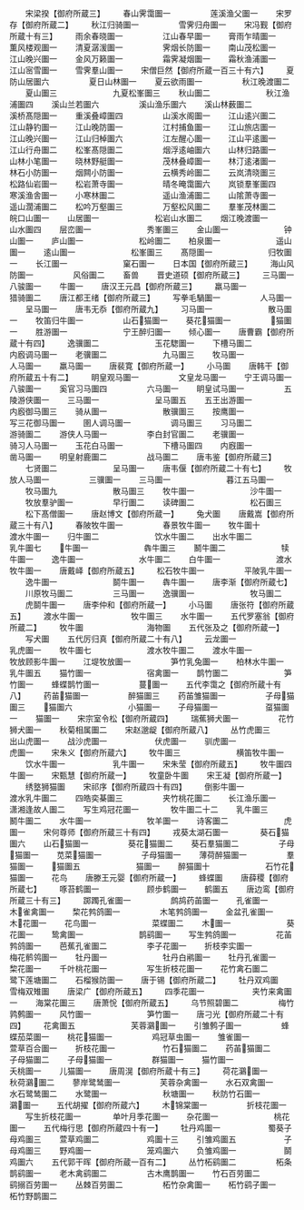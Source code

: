 <!-- { "loadSidebar": true } -->
　　宋梁揆【御府所蔵三】
　　春山霁霭圗一　　　　　莲溪渔父圗一
　　宋罗存【御府所蔵二】
　　秋江归骑圗一　　　　　雪霁归舟圗一
　　宋冯觐【御府所蔵十有三】
　　雨余春晓圗一　　　　　江山春早圗一
　　膏雨乍晴圗一　　　　　薫风楼观圗一
　　清夏潺湲圗一　　　　　霁烟长防圗一
　　南山茂松圗一　　　　　江山晚兴圗一
　　金风万籁圗一　　　　　霜霁凝烟圗一
　　霜秋渔浦圗一　　　　　江山宻雪圗一
　　雪霁羣山圗一
　　宋僧巨然【御府所蔵一百三十有六】
　　夏防山居圗六　　　　　夏日山林圗一
　　夏云欲雨圗一　　　　　秋江晚渡圗二
　　夏山圗三　　　　　　　九夏松峯圗三
　　秋山圗二　　　　　　　秋江渔浦圗四
　　溪山兰若圗六　　　　　溪山渔乐圗六
　　溪山林薮圗二　　　　　溪桥髙隠圗一
　　重溪叠嶂圗四　　　　　山溪水阁圗一
　　江山逺兴圗二　　　　　江山静钓圗一
　　江山晚防圗一　　　　　江村捕鱼圗一
　　江山旅店圗一　　　　　江山晚兴圗一
　　江山归棹圗六　　　　　江左醒心圗一
　　江山平逺圗一　　　　　江山行舟圗二
　　松峯髙隠圗二　　　　　烟浮逺岫圗六
　　山林归路圗一　　　　　山林小笔圗一
　　晓林野艇圗一　　　　　茂林叠嶂圗一
　　林汀逺渚圗一　　　　　林石小防圗一
　　烟闗小防圗一　　　　　云横秀岭圗二
　　云岚清晓圗三　　　　　松路仙岩圗一
　　松岩萧寺圗一　　　　　晴冬晻霭圗六
　　岚锁羣峯圗四　　　　　寒溪渔舎圗一
　　小寒林圗二　　　　　　遥山渔浦圗二
　　山隂萧寺圗一　　　　　遥山濶浦圗二
　　松吟万壑圗三　　　　　万壑松风圗二
　　羣峯茂林圗二　　　　　皖口山圗一
　　山居圗一　　　　　　　松岩山水圗二
　　烟江晚渡圗一　　　　　山水圗四
　　层峦圗一　　　　　　　秀峯圗三
　　金山圗一　　　　　　　钟山圗一
　　庐山圗一　　　　　　　松岭圗二
　　柏泉圗一　　　　　　　遥山圗一
　　逺山圗一　　　　　　　松峯圗三
　　髙隠圗一　　　　　　　归牧圗一
　　长江圗一　　　　　　　窠石圗一
　　日本国【御府所蔵三】
　　海山风防圗一　　　　　风俗圗二
　　畜兽
　　晋史道硕【御府所蔵三】
　　三马圗一　　　　　　　八骏圗一
　　牛圗一
　　唐汉王元昌【御府所蔵三】
　　羸马圗一　　　　　　　猎骑圗二
　　唐江都王绪【御府所蔵三】
　　写拳毛騧圗一　　　　　人马圗一
　　呈马圗一
　　唐韦无忝【御府所蔵九】
　　习马圗一　　　　　　　散马圗一
　　牧笛归牛圗一　　　　　山石猫圗一
　　葵花猫圗一　　　　　猫圗一
　　胜游圗一　　　　　　　宁王醉归圗一
　　倾心圗一
　　唐曹霸【御府所蔵十有四】
　　逸骥圗二　　　　　　　玉花騘圗一
　　下槽马圗二　　　　　　内廏调马圗一
　　老骥圗二　　　　　　　九马圗三
　　牧马圗一　　　　　　　人马圗一
　　羸马圗一
　　唐裴寛【御府所蔵一】
　　小马圗
　　唐韩干【御府所蔵五十有二】
　　眀皇观马圗一　　　　　文皇龙马圗一
　　宁王调马圗一　　　　　八骏圗一
　　奚官习马圗四　　　　　六马圗一
　　眀皇试马圗一　　　　　五陵游侠圗一
　　三马圗一　　　　　　　呈马圗五
　　五王出游圗一　　　　　内廏御马圗三
　　骑从圗一　　　　　　　散骥圗三
　　按鹰圗一　　　　　　　写三花御马圗一
　　圉人调马圗一　　　　　调马圗三
　　习马圗二　　　　　　　游骑圗二
　　游侠人马圗一　　　　　李白封官圗二
　　老骥圗一　　　　　　　骑习人马圗一
　　玉花白马圗一　　　　　下槽马圗四
　　内廐圗一　　　　　　　凿马圗一
　　明皇射鹿圗二　　　　　战马圗二
　　唐韦鉴【御府所蔵三】
　　七贤圗二　　　　　　　呈马圗一
　　唐韦偃【御府所蔵二十有七】
　　牧放人马圗一　　　　　三骥圗一
　　三马圗一　　　　　　　暮江五马圗一
　　牧马圗九　　　　　　　散马圗三
　　牧牛圗一　　　　　　　沙牛圗一
　　牧放羣驴圗一　　　　　早行圗二
　　读碑圗二　　　　　　　松石圗三
　　松下髙僧圗一
　　唐赵博文【御府所蔵一】
　　兔犬圗
　　唐戴嵩【御府所蔵三十有八】
　　春陂牧牛圗一　　　　　春景牧牛圗一
　　牧牛圗十　　　　　　　渡水牛圗一
　　归牛圗二　　　　　　　饮水牛圗二
　　出水牛圗二　　　　　　乳牛圗七
　　牛圗一　　　　　　　犇牛圗三
　　鬭牛圗二　　　　　　　犊牛圗一
　　逸牛圗一　　　　　　　水牛圗二
　　白牛圗一　　　　　　　渡水牧牛圗一
　　唐戴峄【御府所蔵五】
　　松石牧牛圗一　　　　　平陂乳牛圗一
　　逸牛圗一　　　　　　　鬬牛圗一
　　犇牛圗一
　　唐李渐【御府所蔵七】
　　川原牧马圗二　　　　　三马圗一
　　逸骥圗一　　　　　　　牧马圗二
　　虎鬬牛圗一
　　唐李仲和【御府所蔵一】
　　小马圗
　　唐张符【御府所蔵五】
　　渡水牛圗一　　　　　　牧牛圗三
　　水牛圗一
　　五代罗塞翁【御府所蔵二】
　　牧牛圗　　　　　　　　海物圗
　　五代张及之【御府所蔵一】
　　写犬圗
　　五代厉归真【御府所蔵二十有八】
　　云龙圗一　　　　　　　乳虎圗一
　　牧牛圗七　　　　　　　渡水牧牛圗二
　　渡水牛圗一　　　　　　牧放顾影牛圗一
　　江堤牧放圗一　　　　　笋竹乳兔圗一
　　柏林水牛圗一　　　　　乳牛圗五
　　猫竹圗一　　　　　　　宿禽圗一
　　鹊竹圗二　　　　　　　笋竹圗一
　　蜂蝶鹊竹圗一　　　　　蔓圗一
　　五代李霭之【御府所蔵十有八】
　　药苖猫圗一　　　　　醉猫圗三
　　药苖雏猫圗一　　　　　子母猫圗三
　　猫圗六　　　　　　　小猫圗一
　　子母猫圗一　　　　　　虿猫圗一
　　猫圗一
　　宋宗室令松【御府所蔵四】
　　瑞蕉狮犬圗一　　　　　花竹狮犬圗一
　　秋菊相属圗二
　　宋赵邈龊【御府所蔵八】
　　丛竹虎圗三　　　　　　出山虎圗一
　　战沙虎圗一　　　　　　伏虎圗一
　　驯虎圗一　　　　　　　虎圗一
　　宋朱义【御府所蔵六】
　　牧牛圗三　　　　　　　横笛牧牛圗一
　　饮水牛圗一　　　　　　乳牛圗一
　　宋朱莹【御府所蔵五】
　　牧牛圗四　　　　　　　牛圗一
　　宋甄慧【御府所蔵一】
　　牧童卧牛圗
　　宋王凝【御府所蔵一】
　　绣墪狮猫圗
　　宋祁序【御府所蔵四十有四】
　　倒影牛圗一　　　　　　渡水乳牛圗二
　　四皓奕棊圗三　　　　　夹竹桃花圗二
　　长江渔乐圗一　　　　　潇湘逢故人圗二
　　写生鸡冠花圗一　　　　牧牛圗二十二
　　乳牛圗三　　　　　　　鬭牛圗二
　　水牛圗一　　　　　　　牧羊圗一
　　诗客圗二　　　　　　　虎圗一
　　宋何尊师【御府所蔵三十有四】
　　戎葵太湖石圗一　　　　葵石猫圗六
　　山石猫圗一　　　　　葵花猫圗二
　　葵石羣猫圗二　　　　　子母猫圗一
　　苋菜猫圗一　　　　　子母猫圗一
　　薄荷醉猫圗一　　　　　羣猫圗一
　　猫圗五　　　　　　　猫圗一
　　醉猫圗十　　　　　　　石竹花猫圗一
　　花鸟
　　唐滕王元婴【御府所蔵一】
　　蜂蝶圗
　　唐薛稷【御府所蔵七】
　　啄苔鹤圗一　　　　　　顾歩鹤圗一
　　鹤圗五
　　唐边鸾【御府所蔵三十有三】
　　踯躅孔雀圗一　　　　　鹧鸪药苖圗一
　　孔雀圗一　　　　　　　木雀禽圗一
　　棃花鹁鸽圗一　　　　　木笔鹁鸽圗一
　　金盆孔雀圗一　　　　　木花圗一
　　花鸟圗一　　　　　　　菜蝶圗二
　　木圗一　　　　　　　葵花圗一
　　鸷禽圗一　　　　　　　鹊鹞圗一
　　写生鹁鸽圗一　　　　　花苖鹁鸽圗一
　　芭蕉孔雀圗二　　　　　李子花圗一
　　折枝李实圗一　　　　　梅花鹡鸰圗一
　　牡丹圗一　　　　　　　牡丹白鹇圗一
　　牡丹孔雀圗一　　　　　棃花圗一
　　千叶桃花圗一　　　　　写生折枝花圗一
　　花竹禽石圗二　　　　　鹭下莲塘圗二
　　石榴猴防圗一
　　唐于锡【御府所蔵二】
　　牡丹双鸡圗　　　　　　雪梅双雉圗
　　唐梁广【御府所蔵五】
　　四季花圗一　　　　　　夹竹来禽圗一
　　海棠花圗三
　　唐萧恱【御府所蔵五】
　　乌节照碧圗二　　　　　梅竹鹑鹩圗一
　　风竹圗一　　　　　　　笋竹圗一
　　唐刁光【御府所蔵二十有四】
　　花禽圗五　　　　　　　芙蓉鸂圗一
　　引雏鹩子圗一　　　　　蜂蝶茄菜圗一
　　桃花猫圗一　　　　　鸡冠草虫圗一
　　雏雀圗一　　　　　　　萱草百合圗一
　　折枝花圗一　　　　　　竹石猫圗二
　　药苖猫圗二　　　　　子母猫圗二
　　子母猫圗一　　　　　群猫圗一
　　猫竹圗一　　　　　　　夭桃圗一
　　儿猫圗一
　　唐周滉【御府所蔵十有三】
　　荷花鸂圗一　　　　　秋荷鸂圗二
　　蓼岸鹭鸶圗一　　　　　芙蓉杂禽圗一
　　水石双禽圗一　　　　　水石鹭鸶圗二
　　水鹭圗一　　　　　　　秋塘圗一
　　秋防竹石圗一　　　　　鸂圗一
　　五代胡擢【御府所蔵六】
　　木锦棠圗一　　　　　折枝花圗一
　　写生折枝花圗一　　　　单叶月季花圗一
　　杂花圗一　　　　　　　桃花圗一
　　五代梅行思【御府所蔵四十有一】
　　牡丹鸡圗一　　　　　　蜀葵子母鸡圗三
　　萱草鸡圗二　　　　　　鸡圗十三
　　引雏鸡圗五　　　　　　子母鸡圗三
　　野鸡圗一　　　　　　　笼鸡圗六
　　负雏鸡圗一　　　　　　鬬鸡圗六
　　五代郭干晖【御府所蔵一百有二】
　　丛竹柘鹞圗二　　　　　柘条鹊鹞圗一
　　老木禽鹞圗二　　　　　古木鹰鹊圗一
　　竹石百劳圗二　　　　　鹞搦百劳圗一
　　丛棘百劳圗二　　　　　柘竹杂禽圗一
　　柘竹鹞子圗一　　　　　柘竹野鹊圗二
